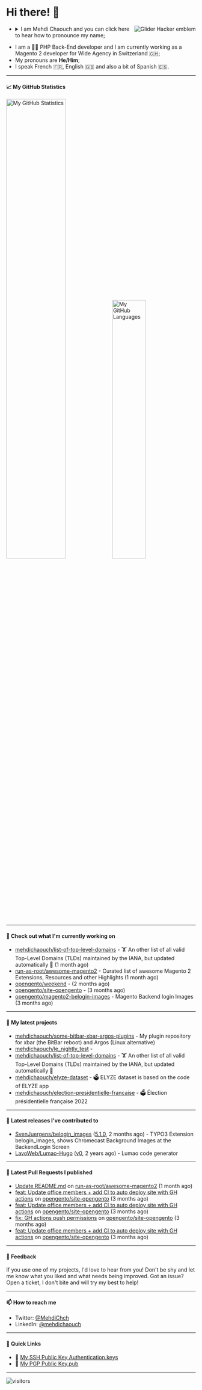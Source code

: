 # Hi there! 👋

<a href="#"><img align="right" title="Glider Hacker emblem" alt="Glider Hacker emblem" src="https://www.mediawiki.org/w/index.php?title=Special:Redirect/file/Glider.svg&width=140&height=140"></a>

- <details>
    <summary>I am Mehdi Chaouch and you can click here to hear how to pronounce my name;</summary>

    https://user-images.githubusercontent.com/861701/137650876-14f45303-cd42-4c4e-a172-a80abc8aa627.mp4
</details>

- I am a 👨‍💻 PHP Back-End developer and I am currently working as a Magento 2 developer for Wide Agency in Switzerland 🇨🇭;
- My pronouns are **He/Him**;
- I speak French 🇫🇷, English 🇬🇧 and also a bit of Spanish 🇪🇸.

---

#### 📈 My GitHub Statistics

<img alt="My GitHub Statistics" src="https://github-readme-stats.vercel.app/api?username=mehdichaouch&show_icons=true&count_private=true&theme=dark&hide_title=false&hide_border=true" width="56%" height="56%" /><img alt="My GitHub Languages" src="https://github-readme-stats.vercel.app/api/top-langs/?username=mehdichaouch&layout=compact&langs_count=10&theme=dark&hide_title=true&hide_border=true" width="42%" height="42%" />

---

#### 👷 Check out what I'm currently working on

- [mehdichaouch/list-of-top-level-domains](https://github.com/mehdichaouch/list-of-top-level-domains) - 🏋️ An other list of all valid Top-Level Domains (TLDs) maintained by the IANA, but updated automatically 🎉 (1 month ago)
- [run-as-root/awesome-magento2](https://github.com/run-as-root/awesome-magento2) - Curated list of awesome Magento 2 Extensions, Resources and other Highlights (1 month ago)
- [opengento/weekend](https://github.com/opengento/weekend) -  (2 months ago)
- [opengento/site-opengento](https://github.com/opengento/site-opengento) -  (3 months ago)
- [opengento/magento2-belogin-images](https://github.com/opengento/magento2-belogin-images) - Magento Backend login Images (3 months ago)

---

#### 🌱 My latest projects

- [mehdichaouch/some-bitbar-xbar-argos-plugins](https://github.com/mehdichaouch/some-bitbar-xbar-argos-plugins) - My plugin repository for xbar (the BitBar reboot) and Argos (Linux alternative)
- [mehdichaouch/le_nightly_test](https://github.com/mehdichaouch/le_nightly_test) - 
- [mehdichaouch/list-of-top-level-domains](https://github.com/mehdichaouch/list-of-top-level-domains) - 🏋️ An other list of all valid Top-Level Domains (TLDs) maintained by the IANA, but updated automatically 🎉
- [mehdichaouch/elyze-dataset](https://github.com/mehdichaouch/elyze-dataset) - 🗳️ ELYZE dataset is based on the code of ELYZE app
- [mehdichaouch/election-presidentielle-francaise](https://github.com/mehdichaouch/election-presidentielle-francaise) - 🗳️  Élection présidentielle française 2022

---

#### 🔭 Latest releases I've contributed to

- [SvenJuergens/belogin_images](https://github.com/SvenJuergens/belogin_images) ([5.1.0](https://github.com/SvenJuergens/belogin_images/releases/tag/5.1.0), 2 months ago) - TYPO3 Extension belogin_images, shows Chromecast Background Images at the BackendLogin Screen
- [LavoWeb/Lumao-Hugo](https://github.com/LavoWeb/Lumao-Hugo) ([v0](https://github.com/LavoWeb/Lumao-Hugo/releases/tag/v0), 2 years ago) - Lumao code generator

---

#### 🔨 Latest Pull Requests I published

- [Update README.md](https://github.com/run-as-root/awesome-magento2/pull/115) on [run-as-root/awesome-magento2](https://github.com/run-as-root/awesome-magento2) (1 month ago)
- [feat: Update office members &#43; add CI to auto deploy site with GH actions](https://github.com/opengento/site-opengento/pull/50) on [opengento/site-opengento](https://github.com/opengento/site-opengento) (3 months ago)
- [feat: Update office members &#43; add CI to auto deploy site with GH actions](https://github.com/opengento/site-opengento/pull/48) on [opengento/site-opengento](https://github.com/opengento/site-opengento) (3 months ago)
- [fix: GH actions push permissions](https://github.com/opengento/site-opengento/pull/47) on [opengento/site-opengento](https://github.com/opengento/site-opengento) (3 months ago)
- [feat: Update office members &#43; add CI to auto deploy site with GH actions](https://github.com/opengento/site-opengento/pull/46) on [opengento/site-opengento](https://github.com/opengento/site-opengento) (3 months ago)

---

#### 💬 Feedback

If you use one of my projects, I'd love to hear from you! Don't be shy and let me know what you liked
and what needs being improved. Got an issue? Open a ticket, I don't bite and will try my best to help!

---

#### 📫 How to reach me

- Twitter: [@MehdiChch](https://www.twitter.com/MehdiChch/)
- LinkedIn: [@mehdichaouch](https://www.linkedin.com/in/mehdichaouch/)

---

#### 🔗 Quick Links

- 🔐  [My SSH Public Key Authentication.keys](https://github.com/mehdichaouch.keys)
- 🔐  [My PGP Public Key.pub](https://gist.githubusercontent.com/mehdichaouch/mehdichaouch.pub)

---

![visitors](https://visitor-badge.laobi.icu/badge?page_id=mehdichaouch)

